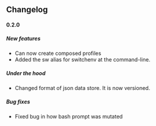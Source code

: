 ## Changelog

#### 0.2.0
##### New features
 - Can now create composed profiles
 - Added the sw alias for switchenv at the command-line.

##### Under the hood
 - Changed format of json data store.  It is now versioned.

##### Bug fixes
 - Fixed bug in how bash prompt was mutated
